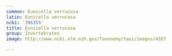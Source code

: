 ```yaml
---
common: Eunicella verrucosa
latin: Eunicella verrucosa
ncbi: '396355'
title: Eunicella verrucosa
group: Invertebrates
image: http://www.ncbi.nlm.nih.gov/Taxonomy/taxi/images/4167

---
```

